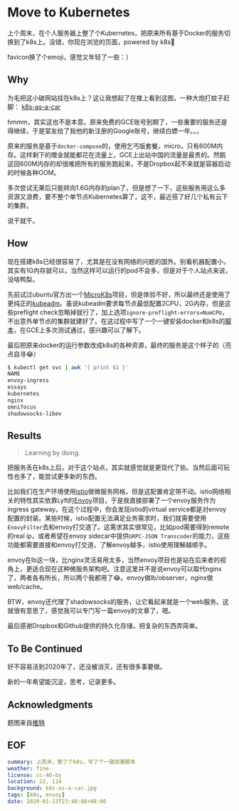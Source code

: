 
# Move to Kubernetes

上个周末，在个人服务器上整了个Kubernetes，把原来所有基于Docker的服务切换到了k8s上。没错，你现在浏览的页面，powered by k8s😬

favicon换了个emoji，感觉又年轻了一些：）

## Why

为毛把这小破网站挂在k8s上？这让我想起了在推上看到这图，一种大炮打蚊子赶脚： [k8s-as-a-car](k8s-as-a-car.jpg)

hmmm，其实这也不是本意。原来免费的GCE账号到期了，一些重要的服务还是得继续，于是室友给了我他的新注册的Google账号，继续白嫖一年。。。

原来的服务是基于`docker-compose`的，使用乞丐版套餐，micro，只有600M内存。这样剩下的赠金就能都花在流量上，GCE上出站中国的流量是最贵的。然鹅这回600M内存的却很难把所有的服务跑起来，不是Dropbox起不来就是容器启动的时候各种OOM。

多次尝试无果后只能转向1.6G内存的plan了，但是想了一下，这些服务用这么多资源又浪费，要不整个单节点Kubernetes算了，这不，最近搭了好几个私有云下的集群。

说干就干。

## How

现在搭建k8s已经很容易了，尤其是在没有网络的问题的国外。别看机器配置小，其实有1G内存就可以，当然这样可以运行的pod不会多，但是对于个人站点来说，没啥鸭梨。

先前试过ubuntu官方出一个[MicroK8s](https://microk8s.io/)项目，但是体验不好，所以最终还是使用了更纯正的[kubeadm](https://kubernetes.io/docs/setup/production-environment/tools/kubeadm/)。虽说kubeadm要求每节点最低配置2CPU，2G内存，但是这些preflight check忽略掉就行了，加上选项`ignore-preflight-errors=NumCPU`，不出意外单节点的集群就建好了。在这过程中写了一个一键安装docker和k8s的[脚本](https://gist.github.com/longkai/e1f57d5612e86957e5b5c51f120c5a95)，在GCE上多次测试通过，感兴趣可以了解下。

最后把原来docker的运行参数改成k8s的各种资源，最终的服务是这个样子的（亮点自寻😂）

```sh
$ kubectl get svc | awk '{ print $1 }'
NAME
envoy-ingress
essays
kubernetes
nginx
omnifocus
shadowsocks-libev
```

## Results

> Learning by doing.

把服务丢在k8s上后，对于这个站点，其实就感觉就是更现代了些。当然后面可玩性也多了，能尝试更多新的东西。

比如我们在生产环境使用[istio](https://istio.io/)做微服务网格，但是这配置肯定带不动。istio网络相关的特性其实依靠Lyft的[Envoy](https://www.envoyproxy.io/)项目，于是我直接部署了一个envoy服务作为ingress gateway。在这个过程中，你会发现istio的virtual service都是对envoy配置的封装。某些时候，istio配置无法满足业务需求时，我们就需要使用`EnovyFilter`去和envoy打交道了。这需求其实很常见，比如pod需要得到remote的real ip，或者希望在envoy sidecar中提供`GRPC-JSON Transcoder`的能力，这些功能都需要直接和envoy打交道，了解envoy越多，istio使用理解越顺手。

envoy在lb这一块，比nginx灵活易用太多，当然envoy项目也是站在后来者的视角上，更适合现在这种微服务架构吧。注意这里并不是说envoy可以取代nginx了，两者各有所长，所以两个我都用了😂。envoy做lb/observer，nginx做web/cache。

BTW，envoy还代理了shadowsocks的服务，让它看起来就是一个web服务。这就很有意思了，感觉我可以专门写一篇envoy的文章了，嗯。

最后感谢Dropbox和Github提供的持久化存储，把复杂的东西弄简单。

## To Be Continued

好不容易活到2020年了，还没被消灭，还有很多事要做。

新的一年希望能沉淀，思考，记录更多。

## Acknowledgments

题图来自[推特](https://twitter.com/dexhorthy/status/856639005462417409)

## EOF

```yaml
summary: 上周末，整了个k8s，写了个一键部署脚本
weather: fine
license: cc-40-by
location: 22, 114
background: k8s-as-a-car.jpg
tags: [k8s, envoy]
date: 2020-01-13T23:48:08+08:00
```

